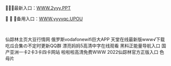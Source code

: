 <p>
	🏧🏧🏧最新入口：<a href="http://www.baidu.com/link?url=6MA2SWnO3Raqke39an_0PUxosM6ZrUGzi1BN9tNnlPW&wd">WWW.2yyy.PPT</a> 
	<p>
		🌁
🌁
🌁备用入口：<a href="http://www.baidu.com/link?url=6MA2SWnO3Raqke39an_0PUxosM6ZrUGzi1BN9tNnlPW&wd">WWW.yyyvqc.UPOU</a> 
	</p>
	<p>
		<br />
	</p>
	<p>
		仙踪林主页大豆行情网
俄罗斯vodafonewifi巨大APP
天堂在线最新版www√下载
吃瓜合集の不定时更新QQ群
漂亮妈妈5高清中字在线观看
黑料正能量导航入口
国产亚洲一卡2卡3卡四卡网站
啦啦啦高清免费WWW
2022仙踪林官方正版入口
色母片
	</p>
